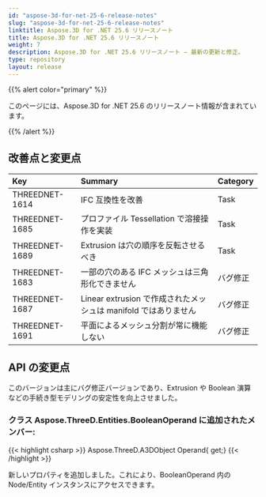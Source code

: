```yaml
---
id: "aspose-3d-for-net-25-6-release-notes"
slug: "aspose-3d-for-net-25-6-release-notes"
linktitle: Aspose.3D for .NET 25.6 リリースノート
title: Aspose.3D for .NET 25.6 リリースノート
weight: 7
description: Aspose.3D for .NET 25.6 リリースノート – 最新の更新と修正。
type: repository
layout: release
---
```


{{% alert color="primary" %}}

このページには、Aspose.3D for .NET 25.6 のリリースノート情報が含まれています。

{{% /alert %}}
## **改善点と変更点**
|**Key**|**Summary**|**Category**|
| :- | :- | :- |
| THREEDNET-1614 | IFC 互換性を改善 | Task |
| THREEDNET-1685 | プロファイル Tessellation で溶接操作を実装 | Task |
| THREEDNET-1689 | Extrusion は穴の順序を反転させるべき | Task |
| THREEDNET-1683 | 一部の穴のある IFC メッシュは三角形化できません | バグ修正 |
| THREEDNET-1687 | Linear extrusion で作成されたメッシュは manifold ではありません | バグ修正 |
| THREEDNET-1691 | 平面によるメッシュ分割が常に機能しない | バグ修正 |

## API の変更点 ##

このバージョンは主にバグ修正バージョンであり、Extrusion や Boolean 演算などの手続き型モデリングの安定性を向上させました。

### クラス **Aspose.ThreeD.Entities.BooleanOperand** に追加されたメンバー:

{{< highlight csharp >}}
        Aspose.ThreeD.A3DObject Operand{ get;}
{{< /highlight >}}

新しいプロパティを追加しました。これにより、BooleanOperand 内の Node/Entity インスタンスにアクセスできます。